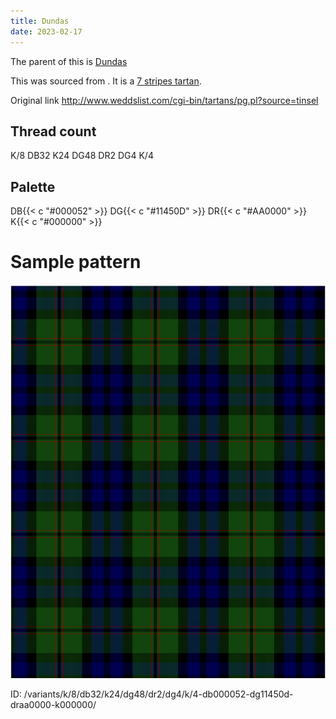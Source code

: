 ```yaml
---
title: Dundas
date: 2023-02-17
---
```

The parent of this is [Dundas](/tartans/k/8/db32/k24/dg48/dr2/dg4/k/4/)


This was sourced from <no value>.  It is a [7 stripes tartan](/stripes/stripes7/).

Original link http://www.weddslist.com/cgi-bin/tartans/pg.pl?source=tinsel

## Thread count
K/8 DB32 K24 DG48 DR2 DG4 K/4

## Palette
DB{{< c "#000052" >}} DG{{< c "#11450D" >}} DR{{< c "#AA0000" >}} K{{< c "#000000" >}}

# Sample pattern

![Tartan detail](tartan.png "K/8 DB32 K24 DG48 DR2 DG4 K/4 tartan")

ID: /variants/k/8/db32/k24/dg48/dr2/dg4/k/4-db000052-dg11450d-draa0000-k000000/